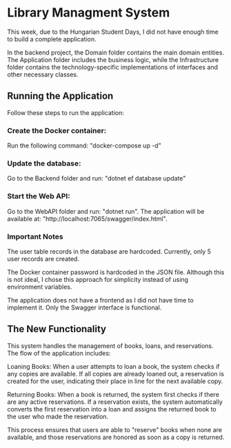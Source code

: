 # Library Managment System

This week, due to the Hungarian Student Days, I did not have enough time to build a complete application.

In the backend project, the Domain folder contains the main domain entities. The Application folder includes the business logic, while the Infrastructure folder contains the technology-specific implementations of interfaces and other necessary classes.

## Running the Application

Follow these steps to run the application:

### Create the Docker container:
Run the following command: "docker-compose up -d"

### Update the database:
Go to the Backend folder and run: "dotnet ef database update"

### Start the Web API:
Go to the WebAPI folder and run: "dotnet run". The application will be available at: "http://localhost:7065/swagger/index.html".


### Important Notes

The user table records in the database are hardcoded. Currently, only 5 user records are created.

The Docker container password is hardcoded in the JSON file. Although this is not ideal, I chose this approach for simplicity instead of using environment variables.

The application does not have a frontend as I did not have time to implement it. Only the Swagger interface is functional.

## The New Functionality

This system handles the management of books, loans, and reservations. The flow of the application includes:

Loaning Books:
When a user attempts to loan a book, the system checks if any copies are available. If all copies are already loaned out, a reservation is created for the user, indicating their place in line for the next available copy.

Returning Books:
When a book is returned, the system first checks if there are any active reservations. If a reservation exists, the system automatically converts the first reservation into a loan and assigns the returned book to the user who made the reservation.

This process ensures that users are able to "reserve" books when none are available, and those reservations are honored as soon as a copy is returned.